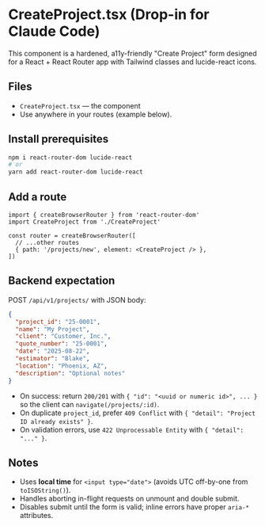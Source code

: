 # CreateProject.tsx (Drop-in for Claude Code)

This component is a hardened, a11y-friendly "Create Project" form designed for a React + React Router app with Tailwind classes and lucide-react icons.

## Files
- `CreateProject.tsx` — the component
- Use anywhere in your routes (example below).

## Install prerequisites
```bash
npm i react-router-dom lucide-react
# or
yarn add react-router-dom lucide-react
```

## Add a route
```tsx
import { createBrowserRouter } from 'react-router-dom'
import CreateProject from './CreateProject'

const router = createBrowserRouter([
  // ...other routes
  { path: '/projects/new', element: <CreateProject /> },
])
```

## Backend expectation
POST `/api/v1/projects/` with JSON body:
```json
{
  "project_id": "25-0001",
  "name": "My Project",
  "client": "Customer, Inc.",
  "quote_number": "25-0001",
  "date": "2025-08-22",
  "estimator": "Blake",
  "location": "Phoenix, AZ",
  "description": "Optional notes"
}
```
- On success: return `200/201` with `{ "id": "<uuid or numeric id>", ... }` so the client can `navigate(/projects/:id)`.
- On duplicate `project_id`, prefer `409 Conflict` with `{ "detail": "Project ID already exists" }`.
- On validation errors, use `422 Unprocessable Entity` with `{ "detail": "..." }`.

## Notes
- Uses **local time** for `<input type="date">` (avoids UTC off-by-one from `toISOString()`).
- Handles aborting in-flight requests on unmount and double submit.
- Disables submit until the form is valid; inline errors have proper `aria-*` attributes.
